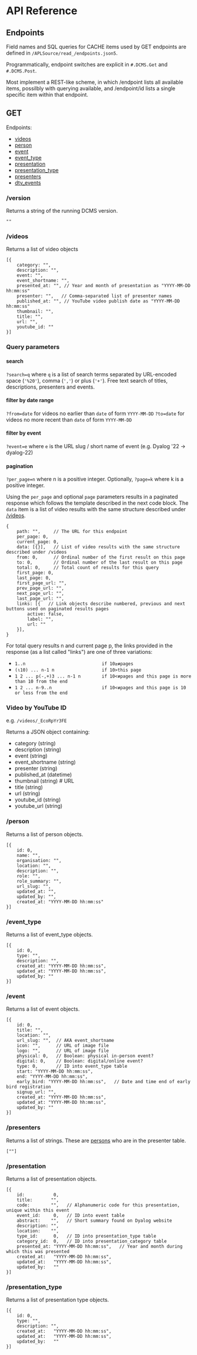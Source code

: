 # API Reference

## Endpoints
Field names and SQL queries for CACHE items used by GET endpoints are defined in `/APLSource/read_/endpoints.json5`.

Programmatically, endpoint switches are explicit in `#.DCMS.Get` and `#.DCMS.Post`.

Most implement a REST-like scheme, in which /endpoint lists all available items, possilbly with querying available, and /endpoint/id lists a single specific item within that endpoint.

## GET

Endpoints:
- [videos](#videos)
- [person](#person)
- [event](#event)
- [event_type](#event_type)
- [presentation](#presentation)
- [presentation_type](#presentation_type)
- [presenters](#presenters)
- [dtv_events](#dtv_events)

### /version
Returns a string of the running DCMS version.

```JSON5
""
```

### /videos
Returns a list of video objects

```JSON5
[{
    category: "",
    description: "",
    event: "",
    event_shortname: "",
    presented_at: "", // Year and month of presentation as "YYYY-MM-DD hh:mm:ss"
    presenter: "",   // Comma-separated list of presenter names
    published_at: "", // YouTube video publish date as "YYYY-MM-DD hh:mm:ss"
    thumbnail: "",
    title: "",
    url: "",
    youtube_id: ""
}]
```

### Query parameters

#### search
`?search=q` where `q` is a list of search terms separated by URL-encoded space (`'%20'`), comma (`','`) or plus (`'+'`). Free text search of titles, descriptions, presenters and events.

#### filter by date range
`?from=date` for videos no earlier than `date` of form `YYYY-MM-DD`
`?to=date` for videos no more recent than `date` of form `YYYY-MM-DD`

#### filter by event
`?event=e` where `e` is the URL slug / short name of event (e.g. Dyalog '22 → dyalog-22)

#### pagination
`?per_page=n` where n is a positive integer. Optionally, `?page=k` where k is a positive integer.

Using the `per_page` and optional `page` parameters results in a paginated response which follows the template described in the next code block. The `data` item is a list of video results with the same structure described under [/videos](#videos).

```JSON5
{
    path: "",     // The URL for this endpoint
    per_page: 0,
    current_page: 0,
    data: [{}],   // List of video results with the same structure described under /videos
    from: 0,      // Ordinal number of the first result on this page
    to: 0,        // Ordinal number of the last result on this page
    total: 0,     // Total count of results for this query
    first_page: 0,
    last_page: 0,
    first_page_url: "",
    prev_page_url: "",
    next_page_url: "",
    last_page_url: "",
    links: [{   // Link objects describe numbered, previous and next buttons used on paginated results pages
        active: false,
        label: "",
        url: ""
    }],
}
```

For total query results n and current page p, the links provided in the response (as a list called "links") are one of three variations:
- `1..n                             if 10≥≢pages`
- `(⍳10) ... n-1 n                  if 10>this page`
- `1 2 ... p(-,+)3 ... n-1 n        if 10<≢pages and this page is more than 10 from the end`
- `1 2 ... n-9..n                   if 10<≢pages and this page is 10 or less from the end`

### Video by YouTube ID
e.g. `/videos/_EcoRpYr3FE`

Returns a JSON object containing:

- category (string)
- description (string)
- event (string)
- event_shortname (string)
- presenter (string)
- published_at (datetime)
- thumbnail (string)   # URL
- title (string)
- url (string)
- youtube_id (string)
- youtube_url (string)

### /person
Returns a list of person objects.

```JSON5
[{
    id: 0,
    name: "",
    organisation: "",
    location: "",
    description: "",
    role: "",
    role_summary: "",
    url_slug: "",
    updated_at: "",
    updated_by: "",
    created_at: "YYYY-MM-DD hh:mm:ss"
}]
```

### /event_type
Returns a list of event_type objects.

```JSON5
[{
    id: 0,
    type: "",
    description: "",
    created_at: "YYYY-MM-DD hh:mm:ss",
    updated_at: "YYYY-MM-DD hh:mm:ss",
    updated_by: ""
}]
```

### /event
Returns a list of event objects.

```JSON5
[{
    id: 0,
    title: "",
    location: "",
    url_slug: "",  // AKA event_shortname
    icon: "",      // URL of image file
    logo: "",      // URL of image file
    physical: 0,   // Boolean: physical in-person event?
    digital: 0,    // Boolean: digital/online event?
    type: 0,       // ID into event_type table
    start: "YYYY-MM-DD hh:mm:ss",
    end: "YYYY-MM-DD hh:mm:ss",
    early_bird: "YYYY-MM-DD hh:mm:ss",   // Date and time end of early bird registration
    signup_url: "",
    created_at: "YYYY-MM-DD hh:mm:ss",
    updated_at: "YYYY-MM-DD hh:mm:ss",
    updated_by: ""
}]
```

### /presenters
Returns a list of strings. These are [persons](#person) who are in the presenter table.

```JSON5
[""]
```

### /presentation
Returns a list of presentation objects.

```JSON5
[{
    id:           0,
    title:       "",
    code:        "",   // Alphanumeric code for this presentation, unique within this event
    event_id:     0,   // ID into event table
    abstract:    "",   // Short summary found on Dyalog website
    description: "",
    location:    "",
    type_id:      0,   // ID into presentation_type table
    category_id:  0,   // ID into presentation_category table
    presented_at: "YYYY-MM-DD hh:mm:ss",   // Year and month during which this was presented
    created_at:   "YYYY-MM-DD hh:mm:ss",
    updated_at:   "YYYY-MM-DD hh:mm:ss",
    updated_by:   ""
}]
```

### /presentation_type
Returns a list of presentation type objects.

```JSON5
[{
    id: 0,
    type: "",
    description: "",
    created_at:   "YYYY-MM-DD hh:mm:ss",
    updated_at:   "YYYY-MM-DD hh:mm:ss",
    updated_by:   ""
}]
```
